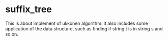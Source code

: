 # suffix_tree
This is about  implement of ukkonen algorithm. it also includes some application of the data structure, such as finding if string t is in string s and so on.
